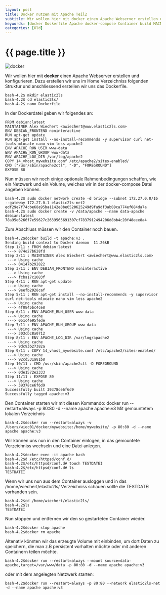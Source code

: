 ```yaml
---
layout: post
title: Docker nutzen mit Apache Teil2
subtitle: Wir wollen hier mit docker einen Apache Webserver erstellen und konfigurieren. Dazu hier die kleine Anleitung. Dazu legen wir uns ein Dockerfile an, welches verwendet wird um den Container zu konfigurieren.
keywords: [docker Dockerfile Apache docker-compose Container build MAINTAINER exec persistent Netzwerk]
categories: [Old]
---
```

# {{ page.title }}

![docker](../../img/DockerLogo-300x150.webp)


Wir wollen hier mit **docker** einen Apache Webserver erstellen und konfigurieren. Dazu erstellen wir uns im Home Verzeichniss folgenden Struktur und anschliessend erstellen wir uns das Dockerfile.

```
bash-4.2$ mkdir elastic2ls
bash-4.2$ cd elastic2ls/
bash-4.2$ nano Dockerfile
```

In der Dockerdatei geben wir folgendes an:

```
FROM debian:latest
MAINTAINER Alex Wiechert <awiechert@www.elastic2ls.com>
ENV DEBIAN_FRONTEND noninteractive
RUN apt-get update
RUN apt-get install --no-install-recommends -y supervisor curl net-tools mlocate nano vim less apache2
ENV APACHE_RUN_USER www-data
ENV APACHE_RUN_GROUP www-data
ENV APACHE_LOG_DIR /var/log/apache2
COPY 14_vhost_mywebsite.conf /etc/apache2/sites-enabled/
CMD ["/usr/sbin/apache2ctl", "-D", "FOREGROUND"]
EXPOSE 80
```

Nun müssen wir noch einige optionale Rahmenbedingungen schaffen, wie ein Netzwerk und ein Volume, welches wir in der docker-compose Datei angeben können.

```
bash-4.2$ sudo docker network create -d bridge --subnet 172.27.0.0/16 --gateway 172.27.0.1 elastic2ls-net2
edf29e7f74cbe68e95ba1142e8be6520625249d9fa9df3ab08ca774ef684da7a
bash-4.2$ sudo docker create -v /data/apache --name data-apache debian:latest
78a95e6266f7e59627c2639565691307cf7837912494206d8bb4c20f48eee8a4
```

Zum Abschluss müssen wir den Container noch bauen.

```
bash-4.2$docker build -t apache:v3 .
Sending build context to Docker daemon  11.26kB
Step 1/11 : FROM debian:latest
 ---> 874e27b628fd
Step 2/11 : MAINTAINER Alex Wiechert <awiechert@www.elastic2ls.com>
 ---> Using cache
 ---> 04147b292822
Step 3/11 : ENV DEBIAN_FRONTEND noninteractive
 ---> Using cache
 ---> fcba17c1083f
Step 4/11 : RUN apt-get update
 ---> Using cache
 ---> 9eefb2928caf
Step 5/11 : RUN apt-get install --no-install-recommends -y supervisor curl net-tools mlocate nano vim less apache2
 ---> Using cache
 ---> 4f0845bc4ce8
Step 6/11 : ENV APACHE_RUN_USER www-data
 ---> Using cache
 ---> 051c4e95fede
Step 7/11 : ENV APACHE_RUN_GROUP www-data
 ---> Using cache
 ---> 303cbc8a0712
Step 8/11 : ENV APACHE_LOG_DIR /var/log/apache2
 ---> Using cache
 ---> 9dc93b27382a
Step 9/11 : COPY 14_vhost_mywebsite.conf /etc/apache2/sites-enabled/
 ---> Using cache
 ---> 92cd531a81b8
Step 10/11 : CMD /usr/sbin/apache2ctl -D FOREGROUND
 ---> Using cache
 ---> 0de1572e2333
Step 11/11 : EXPOSE 80
 ---> Using cache
 ---> 39378ce6f6d9
Successfully built 39378ce6f6d9
Successfully tagged apache:v3
```

Den Container starten wir mit diesen Kommando: docker run --restart=always -p 80:80 -d --name apache apache:v3 Mit gemountetem lokalen Verzeichnis

```
bash-4.2$docker run --restart=always -v /Users/wiec01/docker/mywebsite:/home/mywebsite/ -p 80:80 -d --name apache apache:v3
```

Wir können uns nun in den Container einlogen, in das gemountete Verzeichniss wechseln und eine Datei anlegen.

```
bash-4.2$docker exec -it apache bash
bash-4.2$d /etc/httpsd/conf.d/
bash-4.2$/etc/httpsd/conf.d# touch TESTDATEI
bash-4.2$/etc/httpsd/conf.d# ls
TESTDATEI
```

Wenn wir uns nun aus dem Container ausloggen und in das /home/wiechert/elastic2ls/ Verzeichniss schauen sollte die TESTDATEI vorhanden sein.

```
bash-4.2$cd /home/wiechert/elastic2ls/
bash-4.2$ls
TESTDATEI
```

Nun stoppen und entfernen wir den so gestarteten Container wieder.

```
bash-4.2$docker stop apache
bash-4.2$docker rm apache
```

Altenativ könnten wir das erzeugte Volume mit einbinden, um dort Daten zu speichern, die man z.B persistent vorhalten möchte oder mit anderen Containern teilen möchte.

```
bash-4.2$docker run --restart=always --mount source=data-apache,target=/var/www/data -p 80:80 -d --name apache apache:v3
```

oder mit dem angelegten Netzwerk starten:

```
bash-4.2$docker run --restart=always -p 80:80 --network elastic2ls-net -d --name apache apache:v3
```
